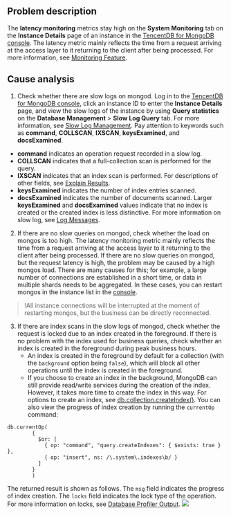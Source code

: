 ## Problem description

The **latency monitoring** metrics stay high on the **System Monitoring** tab on the **Instance Details** page of an instance in the [TencentDB for MongoDB console](https://console.cloud.tencent.com/mongodb). The latency metric mainly reflects the time from a request arriving at the access layer to it returning to the client after being processed. For more information, see [Monitoring Feature](https://intl.cloud.tencent.com/document/product/240/7117).

## Cause analysis

1. Check whether there are slow logs on mongod.
Log in to the [TencentDB for MongoDB console](https://console.cloud.tencent.com/mongodb), click an instance ID to enter the **Instance Details** page, and view the slow logs of the instance by using **Query statistics** on the **Database Management** > **Slow Log Query** tab. For more information, see [Slow Log Management](https://intl.cloud.tencent.com/document/product/240/31454). Pay attention to keywords such as **command**, **COLLSCAN**, **IXSCAN**, **keysExamined**, and **docsExamined**.
  - **command** indicates an operation request recorded in a slow log.
  - **COLLSCAN** indicates that a full-collection scan is performed for the query.
  - **IXSCAN** indicates that an index scan is performed. For descriptions of other fields, see [Explain Results](https://docs.mongodb.com/manual/reference/explain-results/index.html).
  - **keysExamined** indicates the number of index entries scanned.
  - **docsExamined** indicates the number of documents scanned. Larger **keysExamined** and **docsExamined** values indicate that no index is created or the created index is less distinctive.
For more information on slow log, see [Log Messages](https://docs.mongodb.com/manual/reference/log-messages/index.html).
2. If there are no slow queries on mongod, check whether the load on mongos is too high.
The latency monitoring metric mainly reflects the time from a request arriving at the access layer to it returning to the client after being processed. If there are no slow queries on mongod, but the request latency is high, the problem may be caused by a high mongos load.
There are many causes for this; for example, a large number of connections are established in a short time, or data in multiple shards needs to be aggregated.
In these cases, you can restart mongos in the instance list in the [console](https://console.cloud.tencent.com/mongodb/instance).
>!All instance connections will be interrupted at the moment of restarting mongos, but the business can be directly reconnected.
3. If there are index scans in the slow logs of mongod, check whether the request is locked due to an index created in the foreground.
   If there is no problem with the index used for business queries, check whether an index is created in the foreground during peak business hours.
   - An index is created in the foreground by default for a collection (with the `background` option being `false`), which will block all other operations until the index is created in the foreground.
   - If you choose to create an index in the background, MongoDB can still provide read/write services during the creation of the index. However, it takes more time to create the index in this way. For options to create an index, see [db.collection.createIndex()](https://docs.mongodb.com/manual/reference/method/db.collection.createIndex/).
You can also view the progress of index creation by running the `currentOp` command:
```
db.currentOp(
        {
          $or: [
            { op: "command", "query.createIndexes": { $exists: true } },
            { op: "insert", ns: /\.system\.indexes\b/ }
          ]
        }
        )
```
The returned result is shown as follows. The `msg` field indicates the progress of index creation. The `locks` field indicates the lock type of the operation. For more information on locks, see [Database Profiler Output](https://docs.mongodb.com/v3.2/reference/database-profiler/). 
![](https://qcloudimg.tencent-cloud.cn/raw/bae5f6d68e91f78d33b7bf2cb755b39a.png)
